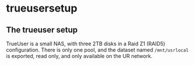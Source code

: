 # trueusersetup

## The trueuser setup

TrueUser is a small NAS, with three 2TB disks in a Raid Z1 (RAID5) configuration. There is only one 
pool, and the dataset named `/mnt/usrlocal` is exported, read only, and only available on the UR
network. 

